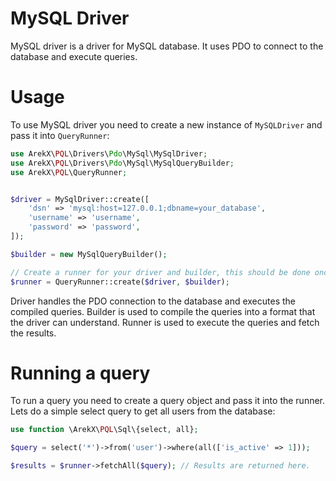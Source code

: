 # MySQL Driver

MySQL driver is a driver for MySQL database. It uses PDO to connect to the database and execute queries.

# Usage

To use MySQL driver you need to create a new instance of `MySQLDriver` and pass it into `QueryRunner`:

```php
use ArekX\PQL\Drivers\Pdo\MySql\MySqlDriver;
use ArekX\PQL\Drivers\Pdo\MySql\MySqlQueryBuilder;
use ArekX\PQL\QueryRunner;


$driver = MySqlDriver::create([
    'dsn' => 'mysql:host=127.0.0.1;dbname=your_database',
    'username' => 'username',
    'password' => 'password',
]);

$builder = new MySqlQueryBuilder();

// Create a runner for your driver and builder, this should be done once in your application
$runner = QueryRunner::create($driver, $builder);
```

Driver handles the PDO connection to the database and executes the compiled queries.
Builder is used to compile the queries into a format that the driver can understand.
Runner is used to execute the queries and fetch the results.

# Running a query

To run a query you need to create a query object and pass it into the runner.
Lets do a simple select query to get all users from the database:

```php
use function \ArekX\PQL\Sql\{select, all};

$query = select('*')->from('user')->where(all(['is_active' => 1]));

$results = $runner->fetchAll($query); // Results are returned here.
```